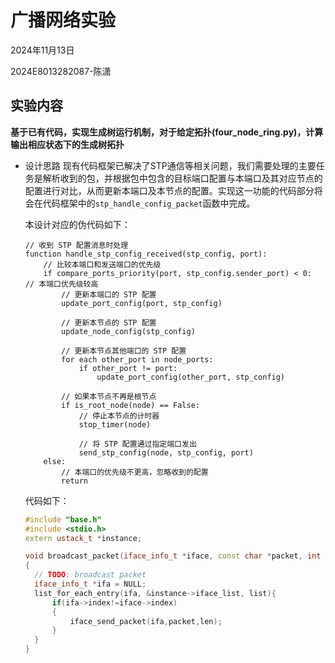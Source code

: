 # **广播网络实验**

2024年11月13日  

2024E8013282087-陈潇

## 实验内容

**基于已有代码，实现生成树运行机制，对于给定拓扑(four_node_ring.py)，计算输出相应状态下的生成树拓扑**

+ 设计思路
  现有代码框架已解决了STP通信等相关问题，我们需要处理的主要任务是解析收到的包，并根据包中包含的目标端口配置与本端口及其对应节点的配置进行对比，从而更新本端口及本节点的配置。实现这一功能的代码部分将会在代码框架中的`stp_handle_config_packet`函数中完成。  
  
  本设计对应的伪代码如下：
  ```
  // 收到 STP 配置消息时处理
  function handle_stp_config_received(stp_config, port):
      // 比较本端口和发送端口的优先级
      if compare_ports_priority(port, stp_config.sender_port) < 0:  // 本端口优先级较高
          // 更新本端口的 STP 配置
          update_port_config(port, stp_config)

          // 更新本节点的 STP 配置
          update_node_config(stp_config)

          // 更新本节点其他端口的 STP 配置
          for each other_port in node_ports:
              if other_port != port:
                  update_port_config(other_port, stp_config)

          // 如果本节点不再是根节点
          if is_root_node(node) == False:
              // 停止本节点的计时器
              stop_timer(node)

              // 将 STP 配置通过指定端口发出
              send_stp_config(node, stp_config, port)
      else:
          // 本端口的优先级不更高，忽略收到的配置
          return
  ```
  代码如下：
  ```cpp
  #include "base.h"
  #include <stdio.h>
  extern ustack_t *instance;

  void broadcast_packet(iface_info_t *iface, const char *packet, int len)
  {
  	// TODO: broadcast packet 
  	iface_info_t *ifa = NULL;
  	list_for_each_entry(ifa, &instance->iface_list, list){
  		if(ifa->index!=iface->index)
  		{
  			iface_send_packet(ifa,packet,len);
  		}
  	}
  }
  ```

